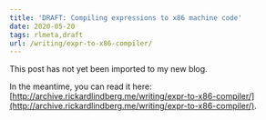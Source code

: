 ```yaml
---
title: 'DRAFT: Compiling expressions to x86 machine code'
date: 2020-05-20
tags: rlmeta,draft
url: /writing/expr-to-x86-compiler/
---
```


This post has not yet been imported to my new blog.

In the meantime, you can read it here: [http://archive.rickardlindberg.me/writing/expr-to-x86-compiler/](http://archive.rickardlindberg.me/writing/expr-to-x86-compiler/).
